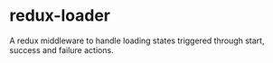# redux-loader
A redux middleware to handle loading states triggered through start, success and failure actions.
